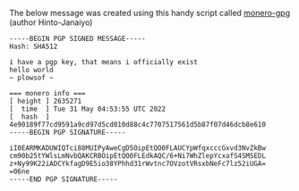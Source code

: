 The below message was created using this handy script called [monero-gpg](https://github.com/hinto-janaiyo/monero-gpg) (author Hinto-Janaiyo)
```
-----BEGIN PGP SIGNED MESSAGE-----
Hash: SHA512

i have a pgp key, that means i officially exist
hello world
~ plowsof ~ 

=== monero info ===
[ height ] 2635271
[  time  ] Tue 31 May 04:53:55 UTC 2022
[  hash  ] 4e90189f77cd9591a9cd97d5cd010d88c4c7707517561d5b87f07d46dcb8e610
-----BEGIN PGP SIGNATURE-----

iI0EARMKADUWIQTci88MUIPyAweCgD5OipEtQO0FLAUCYpWfqxcccGxvd3NvZkBw
cm90b25tYWlsLmNvbQAKCRBOipEtQO0FLEdkAQC/6+Ni7WhZlepYcxafS4SMSEDL
z+Ny99K22iADCYkfagD9E5io38YPhhd31rWvtnc7OVzotVRsxbNeFc7lz52iUGA=
=06ne
-----END PGP SIGNATURE-----
```
